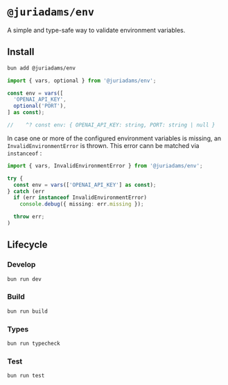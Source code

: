 # `@juriadams/env`

A simple and type-safe way to validate environment variables.

## Install

```bash
bun add @juriadams/env
```

```ts
import { vars, optional } from '@juriadams/env';

const env = vars([
  'OPENAI_API_KEY',
  optional('PORT'),
] as const);

//    ^? const env: { OPENAI_API_KEY: string, PORT: string | null }
```

In case one or more of the configured environment variables is missing, an `InvalidEnvironmentError` is thrown. This error cann be matched via `instanceof` :

```ts
import { vars, InvalidEnvironmentError } from '@juriadams/env';

try {
  const env = vars(['OPENAI_API_KEY'] as const);
} catch (err
  if (err instanceof InvalidEnvironmentError)
    console.debug({ missing: err.missing });

  throw err;
)
```

## Lifecycle

### Develop

```bash
bun run dev
```

### Build

```bash
bun run build
```

### Types

```bash
bun run typecheck
```

### Test

```bash
bun run test
```
